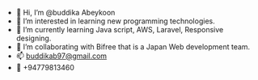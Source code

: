 - 👋 Hi, I’m @buddika Abeykoon
- 👀 I’m interested in learning new programming technologies.
- 🌱 I’m currently learning Java script, AWS, Laravel, Responsive designing.
- 💞️ I’m collaborating with Bifree that is a Japan Web development team.
- 📫 buddikab97@gmail.com
- 📱  +94779813460  

<!---
buddika-abeykoon/buddika-abeykoon is a ✨ special ✨ repository because its `README.md` (this file) appears on your GitHub profile.
You can click the Preview link to take a look at your changes.
--->
